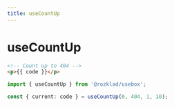 ```yaml
---
title: useCountUp
---
```


# useCountUp

```html
<!-- Count up to 404 -->
<p>{{ code }}</p>
```

```ts
import { useCountUp } from '@rozklad/usebox';

const { current: code } = useCountUp(0, 404, 1, 10);
```
